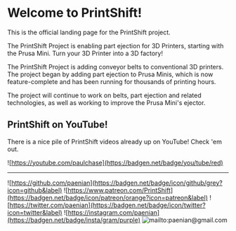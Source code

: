 # Welcome to PrintShift!

This is the official landing page for the PrintShift project.

The PrintShift Project is enabling part ejection for 3D Printers, starting with the Prusa Mini.  Turn your 3D Printer into a 3D factory!

The PrintShift Project is adding conveyor belts to conventional 3D printers.  The project began by adding part ejection to Prusa Minis, which is now feature-complete and has been running for thousands of printing hours.

The project will continue to work on belts, part ejection and related technologies, as well as working to improve the Prusa Mini's ejector.

## PrintShift on YouTube!

There is a nice pile of PrintShift videos already up on YouTube! Check 'em out.

![https://youtube.com/paulchase](https://badgen.net/badge/you/tube/red)

---

![https://github.com/paenian](https://badgen.net/badge/icon/github/grey?icon=github&label)
![https://www.patreon.com/PrintShift](https://badgen.net/badge/icon/patreon/orange?icon=patreon&label)
![https://twitter.com/paenian](https://badgen.net/badge/icon/twitter?icon=twitter&label)
![https://instagram.com/paenian](https://badgen.net/badge/insta/gram/purple)
![mailto:paenian@gmail.com](https://badgen.net/badge/icon/email/black?icon=telegram&label)